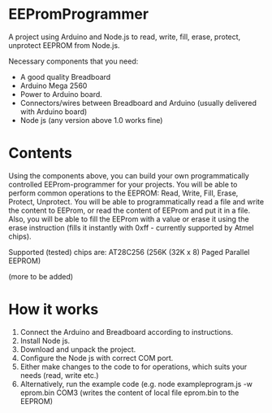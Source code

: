 # EEPromProgrammer
A project using Arduino and Node.js to read, write, fill, erase, protect, unprotect EEPROM from Node.js.

Necessary components that you need:
* A good quality Breadboard
* Arduino Mega 2560
* Power to Arduino board.
* Connectors/wires between Breadboard and Arduino (usually delivered with Arduino board)
* Node js (any version above 1.0 works fine)

# Contents

Using the components above, you can build your own programmatically controlled EEProm-programmer for your projects.
You will be able to perform common operations to the EEPROM: Read, Write, Fill, Erase, Protect, Unprotect.
You will be able to programmatically read a file and write the content to EEProm, or read the content of EEProm and put it in a file.
Also, you will be able to fill the EEProm with a value or erase it using the erase instruction (fills it instantly with 0xff - currently supported by Atmel chips).

Supported (tested) chips are: 
AT28C256 (256K (32K x 8) Paged Parallel EEPROM) 

(more to be added)

# How it works
1. Connect the Arduino and Breadboard according to instructions.
2. Install Node js.
3. Download and unpack the project.
4. Configure the Node js with correct COM port.
5. Either make changes to the code to for operations, which suits your needs (read, write etc.)
6. Alternatively, run the example code (e.g. node exampleprogram.js -w eprom.bin COM3 (writes the content of local file eprom.bin to the EEPROM)
